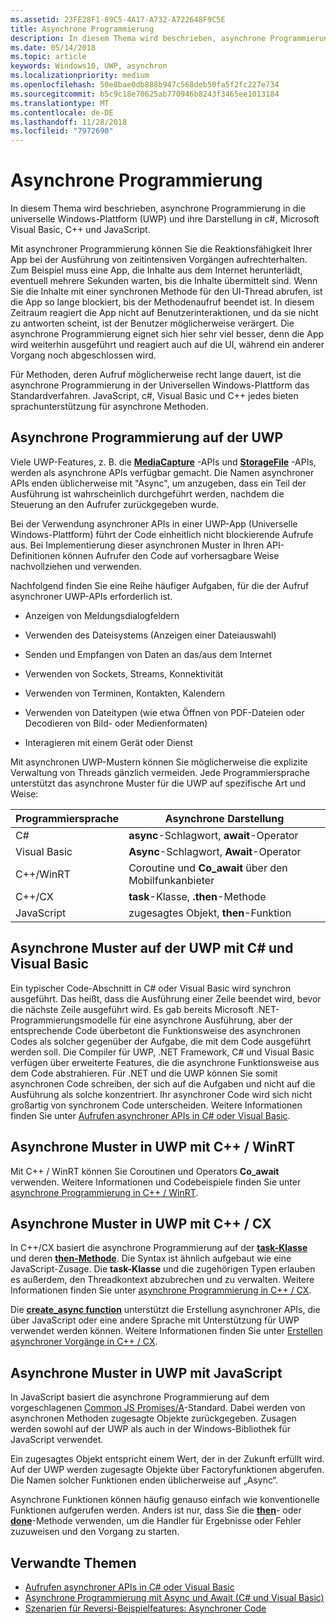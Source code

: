 ```yaml
---
ms.assetid: 23FE28F1-89C5-4A17-A732-A722648F9C5E
title: Asynchrone Programmierung
description: In diesem Thema wird beschrieben, asynchrone Programmierung in die universelle Windows-Plattform (UWP) und ihre Darstellung in c#, Microsoft Visual Basic, C++ und JavaScript.
ms.date: 05/14/2018
ms.topic: article
keywords: Windows10, UWP, asynchron
ms.localizationpriority: medium
ms.openlocfilehash: 50e8bae0db888b947c568deb50fa5f2fc227e734
ms.sourcegitcommit: b5c9c18e70625ab770946b8243f3465ee1013184
ms.translationtype: MT
ms.contentlocale: de-DE
ms.lasthandoff: 11/28/2018
ms.locfileid: "7972690"
---
```

# <a name="asynchronous-programming"></a>Asynchrone Programmierung
In diesem Thema wird beschrieben, asynchrone Programmierung in die universelle Windows-Plattform (UWP) und ihre Darstellung in c#, Microsoft Visual Basic, C++ und JavaScript.

Mit asynchroner Programmierung können Sie die Reaktionsfähigkeit Ihrer App bei der Ausführung von zeitintensiven Vorgängen aufrechterhalten. Zum Beispiel muss eine App, die Inhalte aus dem Internet herunterlädt, eventuell mehrere Sekunden warten, bis die Inhalte übermittelt sind. Wenn Sie die Inhalte mit einer synchronen Methode für den UI-Thread abrufen, ist die App so lange blockiert, bis der Methodenaufruf beendet ist. In diesem Zeitraum reagiert die App nicht auf Benutzerinteraktionen, und da sie nicht zu antworten scheint, ist der Benutzer möglicherweise verärgert. Die asynchrone Programmierung eignet sich hier sehr viel besser, denn die App wird weiterhin ausgeführt und reagiert auch auf die UI, während ein anderer Vorgang noch abgeschlossen wird.

Für Methoden, deren Aufruf möglicherweise recht lange dauert, ist die asynchrone Programmierung in der Universellen Windows-Plattform das Standardverfahren. JavaScript, c#, Visual Basic und C++ jedes bieten sprachunterstützung für asynchrone Methoden.

## <a name="asynchronous-programming-in-the-uwp"></a>Asynchrone Programmierung auf der UWP
Viele UWP-Features, z. B. die [**MediaCapture**](https://msdn.microsoft.com/library/windows/apps/BR241124) -APIs und [**StorageFile**](https://msdn.microsoft.com/library/windows/apps/BR227171) -APIs, werden als asynchrone APIs verfügbar gemacht. Die Namen asynchroner APIs enden üblicherweise mit "Async", um anzugeben, dass ein Teil der Ausführung ist wahrscheinlich durchgeführt werden, nachdem die Steuerung an den Aufrufer zurückgegeben wurde.

Bei der Verwendung asynchroner APIs in einer UWP-App (Universelle Windows-Plattform) führt der Code einheitlich nicht blockierende Aufrufe aus. Bei Implementierung dieser asynchronen Muster in Ihren API-Definitionen können Aufrufer den Code auf vorhersagbare Weise nachvollziehen und verwenden.

Nachfolgend finden Sie eine Reihe häufiger Aufgaben, für die der Aufruf asynchroner UWP-APIs erforderlich ist.

-   Anzeigen von Meldungsdialogfeldern

-   Verwenden des Dateisystems (Anzeigen einer Dateiauswahl)

-   Senden und Empfangen von Daten an das/aus dem Internet

-   Verwenden von Sockets, Streams, Konnektivität

-   Verwenden von Terminen, Kontakten, Kalendern

-   Verwenden von Dateitypen (wie etwa Öffnen von PDF-Dateien oder Decodieren von Bild- oder Medienformaten)

-   Interagieren mit einem Gerät oder Dienst

Mit asynchronen UWP-Mustern können Sie möglicherweise die explizite Verwaltung von Threads gänzlich vermeiden. Jede Programmiersprache unterstützt das asynchrone Muster für die UWP auf spezifische Art und Weise:

| Programmiersprache | Asynchrone Darstellung           |
|----------------------|---------------------------------------|
| C#                   | **async**-Schlagwort, **await**-Operator |
| Visual Basic         | **Async**-Schlagwort, **Await**-Operator |
| C++/WinRT            | Coroutine und **Co_await** über den Mobilfunkanbieter  |
| C++/CX               | **task**-Klasse, **.then**-Methode      |
| JavaScript           | zugesagtes Objekt, **then**-Funktion     |

## <a name="asynchronous-patterns-in-uwp-using-c-and-visual-basic"></a>Asynchrone Muster auf der UWP mit C# und Visual Basic
Ein typischer Code-Abschnitt in C# oder Visual Basic wird synchron ausgeführt. Das heißt, dass die Ausführung einer Zeile beendet wird, bevor die nächste Zeile ausgeführt wird. Es gab bereits Microsoft .NET-Programmierungsmodelle für eine asynchrone Ausführung, aber der entsprechende Code überbetont die Funktionsweise des asynchronen Codes als solcher gegenüber der Aufgabe, die mit dem Code ausgeführt werden soll. Die Compiler für UWP, .NET Framework, C# und Visual Basic verfügen über erweiterte Features, die die asynchrone Funktionsweise aus dem Code abstrahieren. Für .NET und die UWP können Sie somit asynchronen Code schreiben, der sich auf die Aufgaben und nicht auf die Ausführung als solche konzentriert. Ihr asynchroner Code wird sich nicht großartig von synchronem Code unterscheiden. Weitere Informationen finden Sie unter [Aufrufen asynchroner APIs in C# oder Visual Basic](call-asynchronous-apis-in-csharp-or-visual-basic.md).

## <a name="asynchronous-patterns-in-uwp-with-cwinrt"></a>Asynchrone Muster in UWP mit C++ / WinRT
Mit C++ / WinRT können Sie Coroutinen und Operators **Co_await** verwenden. Weitere Informationen und Codebeispiele finden Sie unter [asynchrone Programmierung in C++ / WinRT](../cpp-and-winrt-apis/concurrency.md).

## <a name="asynchronous-patterns-in-uwp-with-ccx"></a>Asynchrone Muster in UWP mit C++ / CX
In C++/CX basiert die asynchrone Programmierung auf der [**task-Klasse**](https://msdn.microsoft.com/library/windows/apps/xaml/hh750113.aspx) und deren [**then-Methode**](https://msdn.microsoft.com/library/windows/apps/xaml/hh750044.aspx). Die Syntax ist ähnlich aufgebaut wie eine JavaScript-Zusage. Die **task-Klasse** und die zugehörigen Typen erlauben es außerdem, den Threadkontext abzubrechen und zu verwalten. Weitere Informationen finden Sie unter [asynchrone Programmierung in C++ / CX](asynchronous-programming-in-cpp-universal-windows-platform-apps.md).

Die [**create\_async function**](https://msdn.microsoft.com/library/windows/apps/xaml/hh750102.aspx) unterstützt die Erstellung asynchroner APIs, die über JavaScript oder eine andere Sprache mit Unterstützung für UWP verwendet werden können. Weitere Informationen finden Sie unter [Erstellen asynchroner Vorgänge in C++ / CX](https://msdn.microsoft.com/library/windows/apps/xaml/hh750082.aspx).

## <a name="asynchronous-patterns-in-uwp-using-javascript"></a>Asynchrone Muster in UWP mit JavaScript
In JavaScript basiert die asynchrone Programmierung auf dem vorgeschlagenen [Common JS Promises/A](http://wiki.commonjs.org/wiki/Promises/A)-Standard. Dabei werden von asynchronen Methoden zugesagte Objekte zurückgegeben. Zusagen werden sowohl auf der UWP als auch in der Windows-Bibliothek für JavaScript verwendet.

Ein zugesagtes Objekt entspricht einem Wert, der in der Zukunft erfüllt wird. Auf der UWP werden zugesagte Objekte über Factoryfunktionen abgerufen. Die Namen solcher Funktionen enden üblicherweise auf „Async“.

Asynchrone Funktionen können häufig genauso einfach wie konventionelle Funktionen aufgerufen werden. Anders ist nur, dass Sie die [**then**](https://msdn.microsoft.com/library/windows/apps/BR229728)- oder [**done**](https://msdn.microsoft.com/library/windows/apps/Hh701079)-Methode verwenden, um die Handler für Ergebnisse oder Fehler zuzuweisen und den Vorgang zu starten.

## <a name="related-topics"></a>Verwandte Themen
* [Aufrufen asynchroner APIs in C# oder Visual Basic](call-asynchronous-apis-in-csharp-or-visual-basic.md)
* [Asynchrone Programmierung mit Async und Await (C# und Visual Basic)](http://msdn.microsoft.com/library/hh191443(vs.110).aspx)
* [Szenarien für Reversi-Beispielfeatures: Asynchroner Code](https://msdn.microsoft.com/library/windows/apps/xaml/jj712233.aspx#async)
